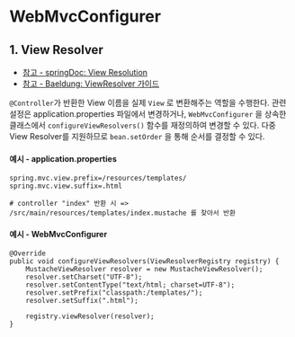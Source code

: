 WebMvcConfigurer
==========


## 1. View Resolver
- [참고 - springDoc: View Resolution](https://docs.spring.io/spring-framework/reference/web/webmvc/mvc-servlet/viewresolver.html)   
- [참고 - Baeldung: ViewResolver 가이드](https://www.baeldung.com/spring-mvc-view-resolver-tutorial)

```@Controller```가 반환한 View 이름을 실제 ```View``` 로 변환해주는 역할을 수행한다.
관련 설정은 application.properties 파일에서 변경하거나, ```WebMvcConfigurer``` 을 상속한 클래스에서 <code>configureViewResolvers()</code> 함수를 재정의하여 변경할 수 있다.
다중 View Resolver를 지원하므로 ```bean.setOrder``` 을 통해 순서를 결정할 수 있다. 

#### 예시 - application.properties
```
spring.mvc.view.prefix=/resources/templates/
spring.mvc.view.suffix=.html

# controller "index" 반환 시 => /src/main/resources/templates/index.mustache 를 찾아서 반환
```

#### 예시 - WebMvcConfigurer
```
@Override
public void configureViewResolvers(ViewResolverRegistry registry) {
    MustacheViewResolver resolver = new MustacheViewResolver();
    resolver.setCharset("UTF-8");
    resolver.setContentType("text/html; charset=UTF-8");
    resolver.setPrefix("classpath:/templates/");
    resolver.setSuffix(".html");

    registry.viewResolver(resolver);
}
```



